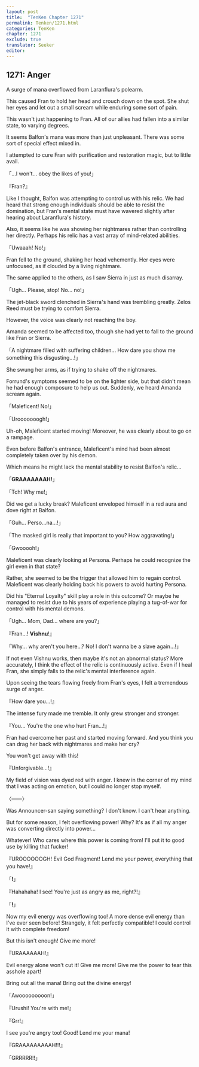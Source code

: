 ```yaml
---
layout: post
title:  "TenKen Chapter 1271"
permalink: Tenken/1271.html
categories: TenKen
chapter: 1271
exclude: true
translator: Seeker
editor: 
---
```

<h2>1271: Anger</h2>

A surge of mana overflowed from Laranflura's polearm.

This caused Fran to hold her head and crouch down on the spot. She shut her eyes and let out a small scream while enduring some sort of pain.

This wasn't just happening to Fran. All of our allies had fallen into a similar state, to varying degrees.

It seems Balfon's mana was more than just unpleasant. There was some sort of special effect mixed in.

I attempted to cure Fran with purification and restoration magic, but to little avail.

「...I won't... obey the likes of you!」

『Fran?』

Like I thought, Balfon was attempting to control us with his relic. We had heard that strong enough individuals should be able to resist the domination, but Fran's mental state must have wavered slightly after hearing about Laranflura's history.

Also, it seems like he was showing her nightmares rather than controlling her directly. Perhaps his relic has a vast array of mind-related abilities.

「Uwaaah! No!」

Fran fell to the ground, shaking her head vehemently. Her eyes were unfocused, as if clouded by a living nightmare.

The same applied to the others, as I saw Sierra in just as much disarray.

「Ugh... Please, stop! No... no!」

The jet-black sword clenched in Sierra's hand was trembling greatly. Zelos Reed must be trying to comfort Sierra.

However, the voice was clearly not reaching the boy.

Amanda seemed to be affected too, though she had yet to fall to the ground like Fran or Sierra.

「A nightmare filled with suffering children... How dare you show me something this disgusting...!」

She swung her arms, as if trying to shake off the nightmares.

Forrund's symptoms seemed to be on the lighter side, but that didn't mean he had enough composure to help us out. Suddenly, we heard Amanda scream again.

「Maleficent! No!」

「Urooooooogh!」

Uh-oh, Maleficent started moving! Moreover, he was clearly about to go on a rampage.

Even before Balfon's entrance, Maleficent's mind had been almost completely taken over by his demon.

Which means he might lack the mental stability to resist Balfon's relic...

「**GRAAAAAAAH!**」

「Tch! Why me!」

Did we get a lucky break? Maleficent enveloped himself in a red aura and dove right at Balfon.

「Guh... Perso...na...!」

「The masked girl is really that important to you? How aggravating!」

「Gwooooh!」

Maleficent was clearly looking at Persona. Perhaps he could recognize the girl even in that state?

Rather, she seemed to be the trigger that allowed him to regain control. Maleficent was clearly holding back his powers to avoid hurting Persona.

Did his "Eternal Loyalty" skill play a role in this outcome? Or maybe he managed to resist due to his years of experience playing a tug-of-war for control with his mental demons.

「Ugh... Mom, Dad... where are you?」

『Fran...! **Vishnu**!』

「Why... why aren't you here...? No! I don't wanna be a slave again...!」

If not even Vishnu works, then maybe it's not an abnormal status? More accurately, I think the effect of the relic is continuously active. Even if I heal Fran, she simply falls to the relic's mental interference again.

Upon seeing the tears flowing freely from Fran's eyes, I felt a tremendous surge of anger.

『How dare you...!』

The intense fury made me tremble. It only grew stronger and stronger.

『You... You're the one who hurt Fran...!』

Fran had overcome her past and started moving forward. And you think you can drag her back with nightmares and make her cry?

You won't get away with this!

『Unforgivable...!』

My field of vision was dyed red with anger. I knew in the corner of my mind that I was acting on emotion, but I could no longer stop myself.

〈――〉

Was Announcer-san saying something? I don't know. I can't hear anything.

But for some reason, I felt overflowing power! Why? It's as if all my anger was converting directly into power...

Whatever! Who cares where this power is coming from! I'll put it to good use by killing that fucker!

『UROOOOOOGH! Evil God Fragment! Lend me your power, everything that you have!』

「**!**」

『Hahahaha! I see! You're just as angry as me, right?!』

「**!**」

Now my evil energy was overflowing too! A more dense evil energy than I've ever seen before! Strangely, it felt perfectly compatible! I could control it with complete freedom!

But this isn't enough! Give me more!

『URAAAAAAH!』

Evil energy alone won't cut it! Give me more! Give me the power to tear this asshole apart!

Bring out all the mana! Bring out the divine energy!

「Awooooooooon!」

『Urushi! You're with me!』

『Grr!』

I see you're angry too! Good! Lend me your mana!

『GRAAAAAAAAAH!!!』

「GRRRRR!!」




